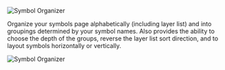 ![Symbol Organizer](https://raw.githubusercontent.com/sonburn/symbol-organizer/master/logo.png)

Organize your symbols page alphabetically (including layer list) and into groupings determined by your symbol names. Also provides the ability to choose the depth of the groups, reverse the layer list sort direction, and to layout symbols horizontally or vertically.

![Symbol Organizer](https://raw.githubusercontent.com/sonburn/symbol-organizer/master/Screenshots/Symbol%20Organizer.png)
